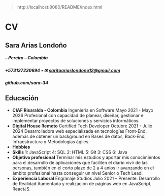 >http://localhost:8080/README/index.html
# CV
## Sara Arias Londoño
##### – Pereira – Colombia
##### +573137230694 • ✉ saritaariaslondono12@gmail.com
##### github.com/sara-34
## Educación
- **CIAF Risaralda - Colombia**
Ingenieria en Software Mayo 2021 - Mayo 2026
Profesional con capacidad de planear, diseñar, gestionar e implementar proyectos de soluciones y servicios informáticos.
- **Digital House Remoto**
Certified Tech Developer Octubre 2021 - Julio 2024
Desarrolladora web especializada en tecnologías Front-End, además de obtener un background en Bases de datos,
Back-End, Infraestructura y Metodologías ágiles.
- **Hobbies**
- **Skills**
1: JavaScript 4: SQL
2: HTML 5: Git
3: CSS 6: Java
- **Objetivo profesional**
Terminar mis estudios y aportar mis conocimientos para el desarrollo de aplicaciones que faciliten el diario
vivir de las personas, también en el corto plazo de 2 a 4 anios ir avanzando en el ámbito profesional hasta
conseguir un nivel Senior o Tech Lead.
- **Experiencia Laboral**
Engranaje Studios Julio 2021 – Presente.
Desarrollo de Realidad Aumentada y realización de páginas web en JavaScript, ReactJS.